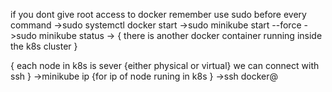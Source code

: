<!-- 
Minikube is a utility you can use to run Kubernetes (k8s) on your local machine. It creates a single node cluster contained in a virtual machine (VM). This cluster lets you demo Kubernetes operations without requiring the time and resource-consuming installation of full-blown K8s.

 -->

if you dont give root access to docker remember use sudo before every command
->sudo systemctl docker start
->sudo minikube start --force 
->sudo minikube status
->
{
    there is another docker container running inside the k8s cluster
}
<!-- 
    command for that is
 -->
 {
    each node in k8s is sever {either physical or virtual}
    we can connect with ssh
 }
->minikube ip {for ip of node runing in k8s }
->ssh docker@<ip by minikube>
<!-- 
    by default passowrd is tcuser and 
    username is docker
 -->